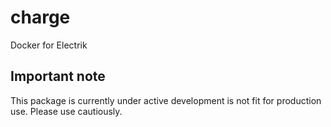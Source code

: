 # charge
Docker for Electrik

## Important note
This package is currently under active development is not fit for production use. Please use cautiously.
